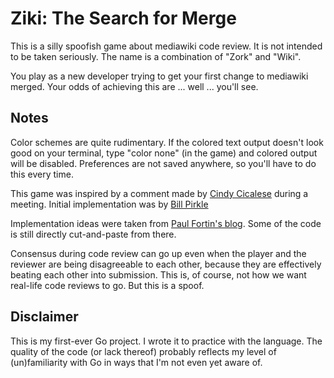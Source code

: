 # Ziki: The Search for Merge

This is a silly spoofish game about mediawiki code review. It is not intended to be taken seriously. The name is a combination of "Zork" and "Wiki".

You play as a new developer trying to get your first change to mediawiki merged. Your odds of achieving this are ... well ... you'll see.

## Notes
Color schemes are quite rudimentary. If the colored text output doesn't look good on your terminal, type "color none" (in the game) and colored output will be disabled. Preferences are not saved anywhere, so you'll have to do this every time.

This game was inspired by a comment made by [Cindy Cicalese](https://meta.wikimedia.org/wiki/User:CCicalese_(WMF)) during a meeting. Initial implementation was by [Bill Pirkle](https://meta.wikimedia.org/wiki/User:BPirkle_(WMF))

Implementation ideas were taken from [Paul Fortin's blog](https://gocodecloud.com/blog/2016/03/19/writing-a-text-adventure-game-in-go---part-1/). Some of the code is still directly cut-and-paste from there.

Consensus during code review can go up even when the player and the reviewer are being disagreeable to each other, because they are effectively beating each other into submission. This is, of course, not how we want real-life code reviews to go. But this is a spoof. 

## Disclaimer
This is my first-ever Go project. I wrote it to practice with the language. The quality of the code (or lack thereof) probably reflects my level of (un)familiarity with Go in ways that I'm not even yet aware of. 